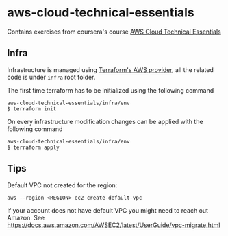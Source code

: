 # aws-cloud-technical-essentials

Contains exercises from coursera's course [AWS Cloud Technical Essentials](https://www.coursera.org/learn/aws-cloud-technical-essentials)

## Infra
Infrastructure is managed using [Terraform's AWS provider](https://registry.terraform.io/providers/hashicorp/aws/latest/docs),
all the related code is under `infra` root folder.

The first time terraform has to be initialized using the following command
```shell
aws-cloud-technical-essentials/infra/env
$ terraform init
```
On every infrastructure modification changes can be applied with the following command
```shell
aws-cloud-technical-essentials/infra/env
$ terraform apply
```

## Tips

Default VPC not created for the region:
```shell
aws --region <REGION> ec2 create-default-vpc
```
If your account does not have default VPC you might need to reach out Amazon. See https://docs.aws.amazon.com/AWSEC2/latest/UserGuide/vpc-migrate.html